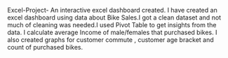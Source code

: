 Excel-Project-
An interactive excel dashboard created. I have created an excel dashboard using data about Bike Sales.I got a clean dataset and not much of cleaning was needed.I used Pivot Table to get insights from the data. I calculate average Income of male/females that purchased bikes. I also created graphs for customer commute , customer age bracket and count of purchased bikes.
